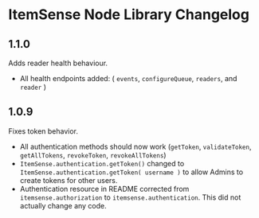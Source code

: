 # ItemSense Node Library Changelog

## 1.1.0
Adds reader health behaviour.
- All health endpoints added: ( `events`, `configureQueue`, `readers`, and `reader` )

## 1.0.9
Fixes token behavior.
- All authentication methods should now work (`getToken`, `validateToken`, `getAllTokens`, `revokeToken`, `revokeAllTokens`)
- `ItemSense.authentication.getToken()` changed to `ItemSense.authentication.getToken( username )` to allow Admins to create tokens for other users.
- Authentication resource in README corrected from `itemsense.authorization` to `itemsense.authentication`. This did not actually change any code.
